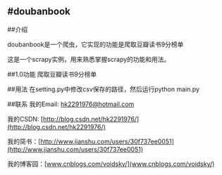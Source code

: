 #doubanbook
---
##介绍

doubanbook是一个爬虫，它实现的功能是爬取豆瓣读书9分榜单

这是一个scrapy实例，用来熟悉掌握scrapy的功能和用法。

##1.0功能
爬取豆瓣读书9分榜单

##用法
在setting.py中修改csv保存的路径，然后运行python main.py



##联系
我的Email: hk2291976@hotmail.com

我的CSDN: [http://blog.csdn.net/hk2291976/](http://blog.csdn.net/hk2291976/)

我的简书：[http://www.jianshu.com/users/30f737ee0051](http://www.jianshu.com/users/30f737ee0051)

我的博客园：[www.cnblogs.com/voidsky/](www.cnblogs.com/voidsky/)
